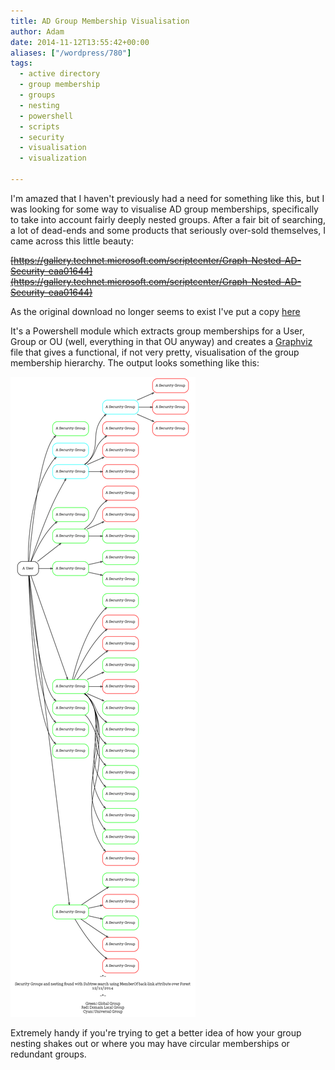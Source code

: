 ```yaml
---
title: AD Group Membership Visualisation
author: Adam
date: 2014-11-12T13:55:42+00:00
aliases: ["/wordpress/780"]
tags:
  - active directory
  - group membership
  - groups
  - nesting
  - powershell
  - scripts
  - security
  - visualisation
  - visualization

---
```

I'm amazed that I haven't previously had a need for something like this, but I was looking for some way to visualise AD group memberships, specifically to take into account fairly deeply nested groups. After a fair bit of searching, a lot of dead-ends and some products that seriously over-sold themselves, I came across this little beauty:

~~[https://gallery.technet.microsoft.com/scriptcenter/Graph-Nested-AD-Security-eaa01644](https://gallery.technet.microsoft.com/scriptcenter/Graph-Nested-AD-Security-eaa01644)~~

As the original download no longer seems to exist I've put a copy [here](draw-adsecuritygroupnesting.zip)

It's a Powershell module which extracts group memberships for a User, Group or OU (well, everything in that OU anyway) and creates a [Graphviz][1] file that gives a functional, if not very pretty, visualisation of the group membership hierarchy. The output looks something like this:

[![Sample Output](graphviz.png)](graphviz.png)

Extremely handy if you're trying to get a better idea of how your group nesting shakes out or where you may have circular memberships or redundant groups.

 [1]: http://www.graphviz.org
